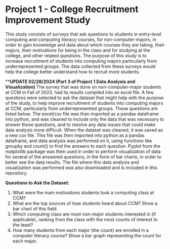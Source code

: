 # Project 1 - College Recruitment Improvement Study
This study consists of surveys that ask questions to students in entry-level computing and computing literacy courses, for non-computer-majors, in order to gain knowledge and data about which courses they are taking, their majors, their motivations for being in the class and for studying at the college, and other related questions. The purpose of this study is to increase recruitment of students into computing majors particularly from underrepresented groups. The data collected from these surveys would help the college better understand how to recruit more students.

****UPDATE 02/28/2024 (Part 3 of Project 1 Data Analysis and Visualization)**
The survey that was done on non-computer-major students at CCM in Fall of 2023, had its results compiled into an excel file. A few questions were selected to ask the dataset that might help with the purpose of the study, to help improve recruitment of students into computing majors at CCM, particularly from underrepresented groups. These questions are listed below. The excel/csv file was then imported as a pandas dataframe into python, and was cleaned to include only the data that was necessary to answer those questions, and to resolve any data issues that could make data analysis more difficult. When the dataset was cleaned, it was saved as a new csv file. This file was then imported into python as a pandas dataframe, and data analysis was performed on it, using functions like groupby and count() to find the answers to each question. Pyplot from the matplotlib package was then used in order to perform visualization of data for several of the answered questions, in the form of bar charts, in order to better see the data results. The file where this data analysis and visualization was performed was also downloaded and is included in this repository. 

**Questions to Ask the Dataset**:
1. What were the main motivations students took a computing class at CCM?
2. What are the top sources of how students heard about CCM? Show a bar chart of this field.
3. Which computing class are most non-major students interested in (if applicable), ranking from the class with the most counts of interest to the least?
4. How many students from each major (the count) are enrolled in a computer literacy course? Show a bar graph representing the count for each major.
